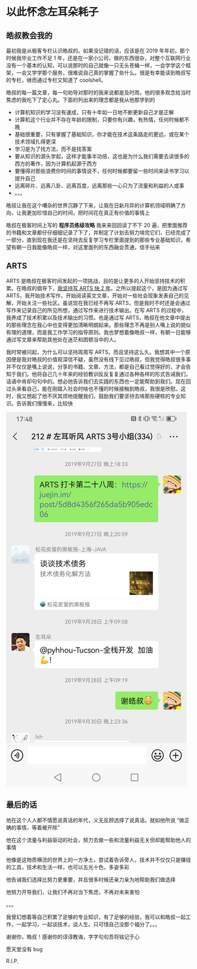 # 以此怀念左耳朵耗子

## 皓叔教会我的

最初我是从极客专栏认识皓叔的。如果没记错的话，应该是在 2019 年年初，那个时候我毕业工作不足 1 年，还是在一家小公司，做的东西很杂，对整个互联网行业没有一个基本的认知，可以说那时的自己就像一只无头苍蝇一样，一会学学这个框架，一会又学学那个服务，很难说自己真的掌握了些什么。很是有幸能读到皓叔写的专栏，继而通过专栏又知道了 coolshell。

皓叔的每一篇文章，每一句劝导对那时的我来说都是及时雨，他的很多观念给当时焦虑的我吃下了定心丸。下面的列出来的理念都是我从他那学到的

- 计算机知识的学习没有速成，只有十年如一日地不断更新自己才是正解
- 计算机这个行业并不存在年龄的限制，只要你有兴趣，有热情，任何时候都不晚
- 基础很重要，只有掌握了基础知识，你才能在技术这条路走的更远，或在某个技术领域扎得更深
- 学习是为了找方法，而不是找答案
- 要从知识的源头学起，这样才能事半功倍，这也是为什么我们需要去读很多的西方的著作，因为计算机起源于西方
- 要懂得对那些浪费你时间的事情说不，任何时候都要留一些时间来读书学习以提升自己
- 远离碎片、远离八卦、远离百度，远离那些一心只为了流量和利益的人或事
- 。。。

皓叔让我在这个嘈杂的世界沉静了下来，让我在日新月异的计算机领域明确了方向，让我更加珍惜自己的时间，把时间花在真正有价值的事情上

皓叔在极客时间上写的 **程序员练级攻略** 我来来回回读了不下 20 遍，把里面推荐的书籍和文章都仔仔细细记录了下了，并制定了计划去努力啃完它们，已经完成了一部分，直到现在我还是在坚持去反复学习专栏里面提到的那些专业基础知识，希望有朝一日我能像皓叔一样，对这里面列的东西融会贯通，信手拈来

## ARTS

ARTS 是皓叔在极客时间发起的一项挑战，目的是让更多的人开始坚持技术的积累。在皓叔的倡导下，[我坚持写 ARTS 快 2 年](https://github.com/peteryuhang/arts)。之所以提起这个，是因为通过写 ARTS，我开始技术写作，开始阅读英文文章，开始对一些社会现象发表自己的见解，开始关注一些社区。虽说现在我已经不再写 ARTS，但是我时不时还是会通过写作来记录自己的所见所想，通过写作来进行技术输出。在写 ARTS 的过程中，我养成了技术积累以及技术输出的习惯。也是通过写 ARTS，皓叔在他文章中提出的那些理念在我心中也变得更加清晰明朗起来。那些理念不再是别人嘴上说的貌似有理的道理，而是我工作学习的指导原则。我也梦想着像皓叔一样，有朝一日能够通过写文章来帮助其他处在迷茫和困顿当中的人。

我时常被问起，为什么可以坚持周周写 ARTS，而且坚持这么久。我想其中一个原因便是我对皓叔的价值观深信不疑，虽然没有线下见过皓叔，但我觉得皓叔很多事并不仅仅是嘴上说说，分享的书籍、文章、方法，都是自己看过觉得好的，才会告知于我们。他将自己几十年来的经验教训反反复复通过各种各样的形式告诫我们，话语中肯却句句中的。想必他告诉我们去实践的东西也一定能帮助到我们。现在回过头来看自己，能在刚踏入社会时啥也不懂的时候接触到皓叔，我很是欣慰。这时，我又想起了他不厌其烦地提醒我们，鼓励我们要坚持去啃那些硬核的专业知识。告诉我们慢慢来，比较快

![image1.jpeg](image1.jpeg)

## 最后的话

他在这个人人都不情愿说真话的年代，义无反顾选择了说真话。就如他所说 “做正确的事情，等着被开除”

他在这个流量与利益驱动的社会，努力去做一些和流量利益无关但却能帮助他人的事情

他像是这物质横流的世界上的一方净土，尝试着告诉旁人，技术并不仅仅只是赚钱的工具，技术和生活一样，也可以五光十色，多姿多彩

他告诫我们选择比努力更重要，并且很多时候还亲力亲为地帮助我们做选择

他努力开导我们，让我们不再对当下焦虑，不再对未来害怕

。。。

我曾幻想着等自己积累了足够的专业知识，有了足够的经验，我可以和皓叔一起工作，一起学习，一起谈技术，谈人生。只可惜自己没那个福分了。。。

谢谢你，皓叔！感谢你的谆谆教诲，字字句句吾将铭记于心

愿天堂没有 bug

R.I.P.

